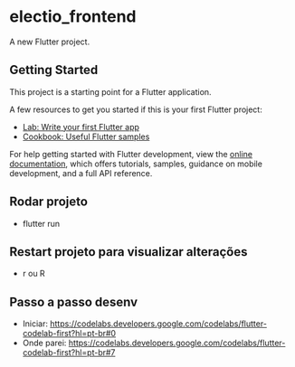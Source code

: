 # electio_frontend

A new Flutter project.

## Getting Started

This project is a starting point for a Flutter application.

A few resources to get you started if this is your first Flutter project:

- [Lab: Write your first Flutter app](https://docs.flutter.dev/get-started/codelab)
- [Cookbook: Useful Flutter samples](https://docs.flutter.dev/cookbook)

For help getting started with Flutter development, view the
[online documentation](https://docs.flutter.dev/), which offers tutorials,
samples, guidance on mobile development, and a full API reference.

## Rodar projeto
- flutter run

## Restart projeto para visualizar alterações
- r ou R

## Passo a passo desenv
- Iniciar: https://codelabs.developers.google.com/codelabs/flutter-codelab-first?hl=pt-br#0
- Onde parei: https://codelabs.developers.google.com/codelabs/flutter-codelab-first?hl=pt-br#7
